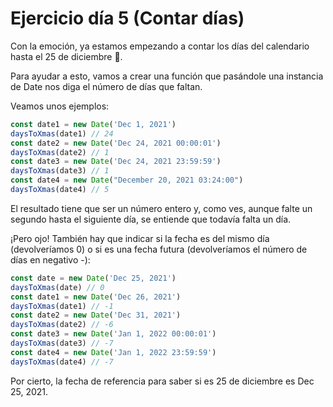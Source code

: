 # Ejercicio día 5 (Contar días)  
  
Con la emoción, ya estamos empezando a contar los días del calendario hasta el 25 de diciembre 📆.   
  
Para ayudar a esto, vamos a crear una función que pasándole una instancia de Date nos diga el número de días que faltan.  
  
Veamos unos ejemplos:  
```javascript  
const date1 = new Date('Dec 1, 2021')   
daysToXmas(date1) // 24  
const date2 = new Date('Dec 24, 2021 00:00:01')  
daysToXmas(date2) // 1  
const date3 = new Date('Dec 24, 2021 23:59:59')  
daysToXmas(date3) // 1  
const date4 = new Date("December 20, 2021 03:24:00")  
daysToXmas(date4) // 5  
```  
El resultado tiene que ser un número entero y, como ves, aunque falte un segundo hasta el siguiente día, se entiende que todavía falta un día.  
  
¡Pero ojo! También hay que indicar si la fecha es del mismo día (devolveríamos 0) o si es una fecha futura (devolveríamos el número de días en negativo -):  
  
```javascript  
const date = new Date('Dec 25, 2021')  
daysToXmas(date) // 0  
const date1 = new Date('Dec 26, 2021')  
daysToXmas(date1) // -1  
const date2 = new Date('Dec 31, 2021')  
daysToXmas(date2) // -6  
const date3 = new Date('Jan 1, 2022 00:00:01')  
daysToXmas(date3) // -7  
const date4 = new Date('Jan 1, 2022 23:59:59')  
daysToXmas(date4) // -7  
```
Por cierto, la fecha de referencia para saber si es 25 de diciembre es Dec 25, 2021.  
